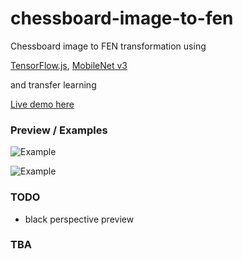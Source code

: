 # chessboard-image-to-fen

Chessboard image to FEN transformation using

[TensorFlow.js](https://www.tensorflow.org/js), [MobileNet v3](https://tfhub.dev/google/tfjs-model/imagenet/mobilenet_v3_small_100_224/feature_vector/5/default/1)

and transfer learning

[Live demo here](https://truekendor.github.io/chessboard-image-to-fen/)

### Preview / Examples

![Example](https://github.com/truekendor/chessboard-image-to-fen/blob/main/preview/preview_1.webp)

![Example](https://github.com/truekendor/chessboard-image-to-fen/blob/main/preview/preview_2.webp)

### TODO

- black perspective preview

### TBA
